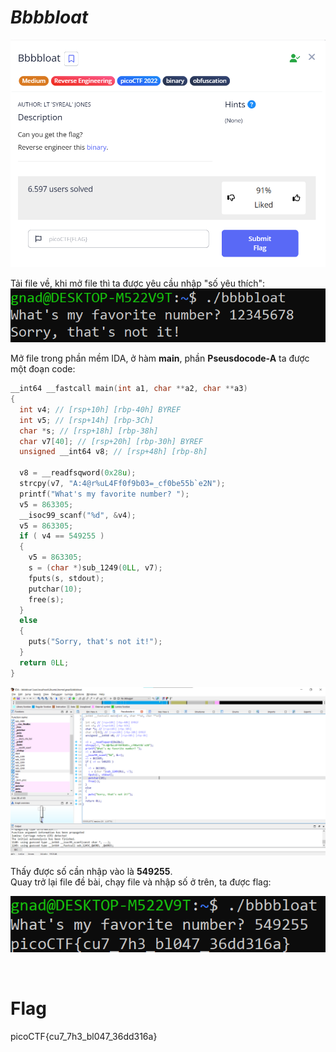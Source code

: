 ***Bbbbloat***
====
![alt text](image.png)

Tải file về, khi mở file thì ta được yêu cầu nhập "số yêu thích":<br>
![alt text](image-1.png)

Mở file trong phần mềm IDA, ở hàm **main**, phần **Pseusdocode-A** ta được một đoạn code:
```c++
__int64 __fastcall main(int a1, char **a2, char **a3)
{
  int v4; // [rsp+10h] [rbp-40h] BYREF
  int v5; // [rsp+14h] [rbp-3Ch]
  char *s; // [rsp+18h] [rbp-38h]
  char v7[40]; // [rsp+20h] [rbp-30h] BYREF
  unsigned __int64 v8; // [rsp+48h] [rbp-8h]

  v8 = __readfsqword(0x28u);
  strcpy(v7, "A:4@r%uL4Ff0f9b03=_cf0be55b`e2N");
  printf("What's my favorite number? ");
  v5 = 863305;
  __isoc99_scanf("%d", &v4);
  v5 = 863305;
  if ( v4 == 549255 )
  {
    v5 = 863305;
    s = (char *)sub_1249(0LL, v7);
    fputs(s, stdout);
    putchar(10);
    free(s);
  }
  else
  {
    puts("Sorry, that's not it!");
  }
  return 0LL;
}
```
![alt text](image-2.png)

Thấy được số cần nhập vào là **549255**.<br>
Quay trở lại file đề bài, chạy file và nhập số ở trên, ta được flag:<br>

![alt text](image-3.png)

<br>

Flag
===
picoCTF{cu7_7h3_bl047_36dd316a}
